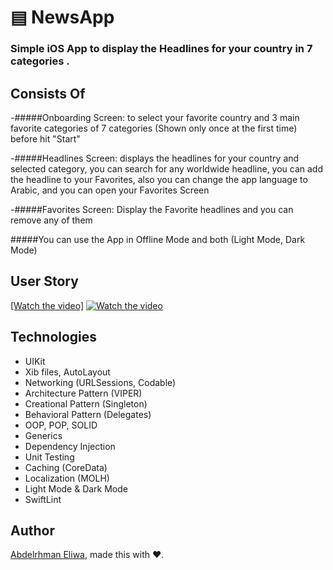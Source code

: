 # ▤ NewsApp

### Simple iOS App to display the Headlines for your country in 7 categories .

## Consists Of
-#####Onboarding Screen: 
to select your favorite country and 3 main favorite categories of 7 categories (Shown only once at the first time) before hit "Start"

-#####Headlines Screen: 
displays the headlines for your country and selected category, you can search for any worldwide headline, you can add the headline to your Favorites, also you can change the app language to Arabic, and you can open your Favorites Screen

-#####Favorites Screen: 
Display the Favorite headlines and you can remove any of them

#####You can use the App in Offline Mode and both (Light Mode, Dark Mode)

## User Story
[[Watch the video]](https://youtu.be/oLgpZjvRYOM)
[![Watch the video](https://img.youtube.com/vi/oLgpZjvRYOM/hqdefault.jpg)](https://youtu.be/oLgpZjvRYOM)

## Technologies
- UIKit
- Xib files, AutoLayout
- Networking (URLSessions, Codable)
- Architecture Pattern  (VIPER)
- Creational Pattern (Singleton)
- Behavioral Pattern (Delegates)
- OOP, POP, SOLID
- Generics
- Dependency Injection
- Unit Testing
- Caching (CoreData)
- Localization (MOLH)
- Light Mode & Dark Mode
- SwiftLint



## Author

[Abdelrhman Eliwa](https://github.com/AbdelrhmanKamalEliwa), made this with ❤️.
